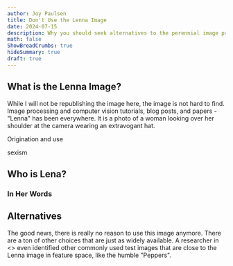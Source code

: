 ```yaml
---
author: Joy Paulsen
title: Don't Use the Lenna Image
date: 2024-07-15
description: Why you should seek alternatives to the perennial image processing test image
math: false
ShowBreadCrumbs: true
hideSummary: true
draft: true
---
```


## What is the Lenna Image?

While I will not be republishing the image here, the image is not hard to find. Image processing and computer vision tutorials, blog posts, and papers - "Lenna" has been everywhere. It is a photo of a woman looking over her shoulder at the camera wearing an extravogant hat.

Origination and use

sexism

## Who is Lena?

### In Her Words

## Alternatives

The good news, there is really no reason to use this image anymore. There are a ton of other choices that are just as widely available. A researcher in <> even identified other commonly used test images that are close to the Lenna image in feature space, like the humble "Peppers".
